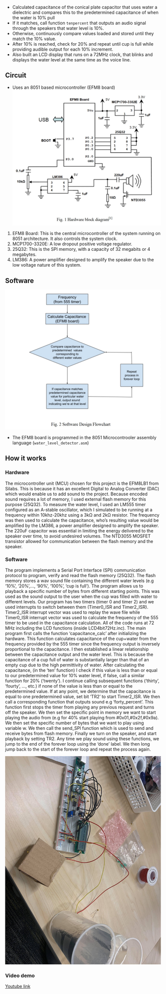 - Calculated capacitance of the conical plate capacitor that uses water a dielectric and compares this  to the predetermined capacitance of  when the water is 10% pull
- If it matches, call function `tenpercent` that outputs an audio signal through the speakers that water level is 10%.
- Otherwise, continuously compare values loaded and stored until they match the 10% value.
- After 10% is reached, check for 20% and repeat until cup is full while providing audible output for each 10% increment.
- Also built an LCD display that runs on a 72MHz clock, that blinks and displays the  water level at the same time as the voice line.

## Circuit 
- Uses an 8051 based microcontroller (EFM8 board)
![Circuit](./Pics/hardware_block_diagram.jpg)
1. EFM8 Board: This is the central microcontroller of the system running on 8051 architecture. It also controls the system clock.
2. MCP1700-3320E: A low dropout positive voltage regulator.
3. 25Q32: This is the SPI memory, with a capacity of 32 megabits or 4 megabytes.
4. LM386: A power amplifier designed to amplify the speaker due to the low voltage nature of this system.

## Software 
![Software](./Pics/software.jpg)
-  The EFM8 board is programmed in the 8051 Microcontrooler assembly language (`water_level_detector.asm`)

## How it works 
### Hardware
The microcontroller unit (MCU) chosen for this project is the EFM8LB1 from Silabs. This is because it has an excellent Digital to Analog Converter (DAC) which would enable us to add sound to the project. Because encoded sound requires a lot of memory, I used external flash memory for this purpose (25Q32). To measure the water level, I used an LM555 timer configured as an A-stable oscillator, which I simulated to be running at a frequency within 10khz-20khz using a 3kΩ and 2kΩ resistor. The frequency was then used to calculate the capacitance, who’s resulting value would be amplified by the LM386, a power amplifier designed to amplify the speaker. The 220uF capacitor was essential in limiting the energy delivered to the speaker over time, to avoid undesired volumes. The NTD3055 MOSFET transistor allowed for communication between the flash memory and the speaker. 

### Software
The program implements a Serial Port Interface (SPI) communication protocol to program, verify and read the flash memory (25Q32). The flash memory stores a wav sound file containing the different water levels (e.g ‘10%’, ‘20%’,..., ‘90%’, ‘100%’, ‘cup is full’). The program allows us to playback a specific number of bytes from different starting points. This was used as the sound output to the user when the cup was filled with water to different levels. Our program has two timers (timer 0 and timer 2) and we used interrupts to switch between them (Timer0_ISR and Timer2_ISR). Timer2_ISR interrupt vector was used to replay the wave file while Timer0_ISR interrupt vector was used to calculate the frequency of the 555 timer to be used in the capacitance calculation. All of the code runs at 72 MHz including the LCD functions (inside LCD4bit72Hz.inc). The main program first calls the function ‘capacitance_calc’ after initializing the hardware. This function calculates capacitance of the cup+water from the frequency provided by the 555 timer since the frequency output is inversely proportional to the capacitance. I then established a linear relationship between the capacitance output and the water level. This is because the capacitance of a cup full of water is substantially larger than that of an empty cup due to the high permittivity of water. After calculating the capacitance, (in the ‘ten’ function) I check if this value is less than or equal to our predetermined value for 10% water level, if false, call a similar function for 20% (‘twenty’). I continue calling subsequent functions (‘thirty’, ‘fourty’, …, etc.) if none of the value is less than or equal to the predetermined value. If at any point, we determine that the capacitance is equal to one predetermined value, set bit ‘TR2’ to start Timer2_ISR. We then call a corresponding function that outputs sound e.g ‘forty_percent’. This function first stops the timer from playing any previous request and turns off the speaker. We then set the specific point in memory we want to start playing the audio from (e.g for 40% start playing from #0x01,#0x2f,#0x9a). We then set the specific number of bytes that we want to play using variable w. We then call the send_SPI function which is used to send and receive bytes from flash memory. Finally we turn on the speaker, and start playback by setting TR2. Any time we play sound using these functions, we jump to the end of the forever loop using the ‘done’ label. We then long jump back to the start of the forever loop and repeat the process again.

![Pic](./Pics/photo.jpg)

### Video demo

[Youtube link](https://www.youtube.com/watch?v=4QwDmZlB6OQ)


